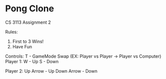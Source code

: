 # Pong Clone
 CS 3113 Assignment 2

Rules:
1. First to 3 Wins!
2. Have Fun

Controls:
T - GameMode Swap (EX: Player vs Player -> Player vs Computer)
Player 1:
    W - Up
    S - Down

Player 2:
    Up Arrow - Up
    Down Arrow - Down

